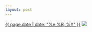 ```yaml
---
layout: post
---
```


<p>
  <time><a href="/184">{{ page.date | date: "%e %B, %Y" }}</a></time>
  <a href="/184"><img src="{{ site.assets_url }}/184-640.jpg" srcset="{{ site.assets_url }}/184-1280.jpg 1280w, {{ site.assets_url }}/184-960.jpg 960w, {{ site.assets_url }}/184-640.jpg 640w, {{ site.assets_url }}/184-320.jpg 320w" sizes="(min-width: 700px) 50vw, calc(100vw - 2rem)" /></a>
</p>
